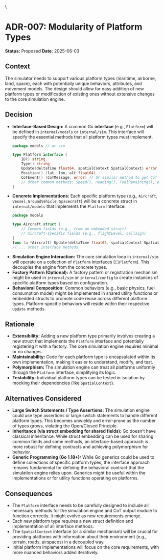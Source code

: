 \
# ADR-007: Modularity of Platform Types

**Status:** Proposed
**Date:** 2025-06-03

## Context

The simulator needs to support various platform types (maritime, airborne, land, space), each with potentially unique behaviors, attributes, and movement models. The design should allow for easy addition of new platform types or modification of existing ones without extensive changes to the core simulation engine.

## Decision

*   **Interface-Based Design:** A common Go **interface** (e.g., `Platform`) will be defined in `internal/models` or `internal/sim`. This interface will specify the essential methods that all platform types must implement.
    ```go
    package models // or sim

    type Platform interface {
        ID() string
        Type() string
        Update(deltaTime float64, spatialContext SpatialContext) error // deltaTime in seconds
        Position() (lat, lon, alt float64)
        CoTEvent() (CoTMessage, error) // Or similar method to get CoT data
        // Other common methods: Speed(), Heading(), FuelRemaining(), etc.
    }
    ```
*   **Concrete Implementations:** Each specific platform type (e.g., `Aircraft`, `Vessel`, `GroundVehicle`, `Spacecraft`) will be a concrete struct in `internal/models` that implements the `Platform` interface.
    ```go
    package models

    type Aircraft struct {
        // Common fields (e.g., from an embedded struct)
        // Aircraft-specific fields (e.g., flightLevel, callsign)
    }
    func (a *Aircraft) Update(deltaTime float64, spatialContext SpatialContext) error { /* ... */ }
    // ... other interface methods
    ```
*   **Simulation Engine Interaction:** The core simulation loop in `internal/sim` will operate on a collection of `Platform` interfaces (`[]Platform`). This decouples the engine from the concrete types.
*   **Factory Pattern (Optional):** A factory pattern or registration mechanism might be used in `internal/sim` or `internal/config` to create instances of specific platform types based on configuration.
*   **Behavioral Composition:** Common behaviors (e.g., basic physics, fuel consumption model) might be implemented in shared utility functions or embedded structs to promote code reuse across different platform types. Platform-specific behaviors will reside within their respective `Update` methods.

## Rationale

*   **Extensibility:** Adding a new platform type primarily involves creating a new struct that implements the `Platform` interface and potentially registering it with a factory. The core simulation engine requires minimal or no changes.
*   **Maintainability:** Code for each platform type is encapsulated within its own implementation, making it easier to understand, modify, and test.
*   **Polymorphism:** The simulation engine can treat all platforms uniformly through the `Platform` interface, simplifying its logic.
*   **Testability:** Individual platform types can be tested in isolation by mocking their dependencies (like `SpatialContext`).

## Alternatives Considered

*   **Large Switch Statements / Type Assertions:** The simulation engine could use type assertions or large switch statements to handle different platform types. This becomes unwieldy and error-prone as the number of types grows, violating the Open/Closed Principle.
*   **Inheritance (via struct embedding for shared fields):** Go doesn't have classical inheritance. While struct embedding can be used for sharing common fields and some methods, an interface-based approach is more robust for defining contracts and achieving polymorphism for behavior.
*   **Generic Programming (Go 1.18+):** While Go generics could be used to define collections of specific platform types, the interface approach remains fundamental for defining the behavioral contract that the simulation engine relies upon. Generics might be useful within the implementations or for utility functions operating on platforms.

## Consequences

*   The `Platform` interface needs to be carefully designed to include all necessary methods for the simulation engine and CoT output module to function correctly. It might evolve as new requirements emerge.
*   Each new platform type requires a new struct definition and implementation of all interface methods.
*   The `SpatialContext` interface (or a similar mechanism) will be crucial for providing platforms with information about their environment (e.g., terrain, roads, airspaces) in a decoupled way.
*   Initial platform implementations will focus on the core requirements, with more nuanced behaviors added iteratively.
